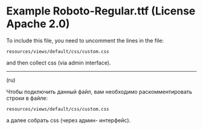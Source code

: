 # Example Roboto-Regular.ttf (License Apache 2.0)

To include this file, you need to uncomment the lines in the file:

```
resources/views/default/css/custom.css
```

and then collect css (via admin interface).

---

(ru)

Чтобы подключить данный файл, вам необходимо раскомментировать строки в файле:

```
resources/views/default/css/custom.css
```

а далее собрать css (через админ- интерфейс).